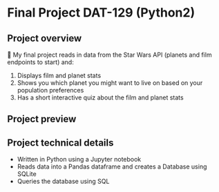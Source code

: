 # Final Project DAT-129 (Python2)

## Project overview 

👋 My final project reads in data from the Star Wars API (planets and film endpoints to start) and:

1. Displays film and planet stats
2. Shows you which planet you might want to live on based on your population preferences 
3. Has a short interactive quiz about the film and planet stats


## Project preview 


## Project technical details
* Written in Python using a Jupyter notebook
* Reads data into a Pandas dataframe and creates a Database using SQLite 
* Queries the database using SQL 
